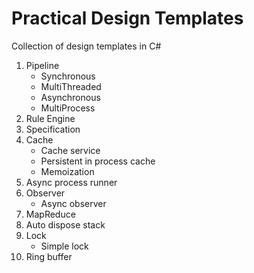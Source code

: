 # Practical Design Templates

Collection of design templates in C#

1. Pipeline
	- Synchronous
	- MultiThreaded
	- Asynchronous
	- MultiProcess
2. Rule Engine
3. Specification
4. Cache
	- Cache service
	- Persistent in process cache
	- Memoization
5. Async process runner
6. Observer
	- Async observer
7. MapReduce
8. Auto dispose stack
9. Lock
	- Simple lock
10. Ring buffer
